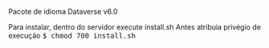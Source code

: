 Pacote de idioma Dataverse v6.0

Para instalar, dentro do servidor execute install.sh
Antes atribuia privégio de execução
<tt>$ chmod 700 install.sh</tt>